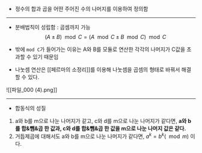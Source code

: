 - 정수의 합과 곱을 어떤 주어진 수의 나머지를 이용하여 정의함
---
- 분배법칙이 성립함 : 곱셈까지 가능
$$
(A \pm  B) \mod {C} = (A\mod{C} \pm B \mod{C}) \mod{C}
$$
- 밖에 `mod C`가 들어가는 이유는 A와 B를 모듈로 연산한 각각의 나머지가 C값을 초과할 수 있기 때문임

- 나눗셈 연산은 [[페르마의 소정리]]를 이용해 나눗셈을 곱셈의 형태로 바꿔서 해결할 수 있다.

![[파일_000 (4).png]]


---
- 합동식의 성질
1. a와 b를 m으로 나눈 나머지가 같고, c와 d를 m으로 나눈 나머지가 같다면, **a와 b를 합&뺌&곱 한 값과, c와 d를 합&뺌&곱 한 값을 m으로 나눈 나머지 값은 같다.**
2. 거듭제곱에 대해서도 a와 b를 m으로 나눈 나머지가 같다면, $a^k = b^k (\mod{m})$ 이다. 
   